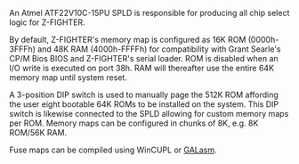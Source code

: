 An Atmel ATF22V10C-15PU SPLD is responsible for producing all chip select logic for Z-FIGHTER.

By default, Z-FIGHTER's memory map is configured as 16K ROM (0000h-3FFFh) and 48K RAM (4000h-FFFFh) for compatibility with Grant Searle's CP/M Bios BIOS and Z-FIGHTER's serial loader. ROM is disabled when an I/O write is executed on port 38h. RAM will thereafter use the entire 64K memory map until system reset.

A 3-position DIP switch is used to manually page the 512K ROM affording the user eight bootable 64K ROMs to be installed on the system. This DIP switch is likewise connected to the SPLD allowing for custom memory maps per ROM. Memory maps can be configured in chunks of 8K, e.g. 8K ROM/56K RAM.

Fuse maps can be compiled using WinCUPL or [GALasm](https://github.com/daveho/GALasm).